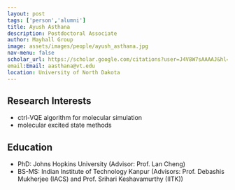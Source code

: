 ```yaml
---
layout: post 
tags: ['person','alumni']
title: Ayush Asthana 
description: Postdoctoral Associate
author: Mayhall Group 
image: assets/images/people/ayush_asthana.jpg
nav-menu: false 
scholar_url: https://scholar.google.com/citations?user=J4V8W7sAAAAJ&hl=en&oi=ao 
email:Email: aasthana@vt.edu
location: University of North Dakota
---
```


## Research Interests
- ctrl-VQE algorithm for molecular simulation
- molecular excited state methods

## Education
- PhD: Johns Hopkins University (Advisor: Prof. Lan Cheng)
- BS-MS: Indian Institute of Technology Kanpur (Advisors: Prof. Debashis Mukherjee
  (IACS) and Prof. Srihari Keshavamurthy (IITK))
